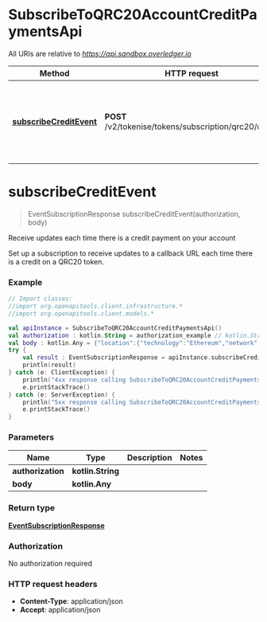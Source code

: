 # SubscribeToQRC20AccountCreditPaymentsApi

All URIs are relative to *https://api.sandbox.overledger.io*

Method | HTTP request | Description
------------- | ------------- | -------------
[**subscribeCreditEvent**](SubscribeToQRC20AccountCreditPaymentsApi.md#subscribeCreditEvent) | **POST** /v2/tokenise/tokens/subscription/qrc20/credit | Receive updates each time there is a credit payment on your account


<a name="subscribeCreditEvent"></a>
# **subscribeCreditEvent**
> EventSubscriptionResponse subscribeCreditEvent(authorization, body)

Receive updates each time there is a credit payment on your account

Set up a subscription to receive updates to a callback URL each time there is a credit on a QRC20 token.

### Example
```kotlin
// Import classes:
//import org.openapitools.client.infrastructure.*
//import org.openapitools.client.models.*

val apiInstance = SubscribeToQRC20AccountCreditPaymentsApi()
val authorization : kotlin.String = authorization_example // kotlin.String | 
val body : kotlin.Any = {"location":{"technology":"Ethereum","network":"Ethereum Goerli Testnet"},"callbackUrl":"https://eo2vmypzncjgeoi.m.pipedream.net","type":"Create Credit","requestDetails":{"tokenUnit":"QNTNS"}} // kotlin.Any | 
try {
    val result : EventSubscriptionResponse = apiInstance.subscribeCreditEvent(authorization, body)
    println(result)
} catch (e: ClientException) {
    println("4xx response calling SubscribeToQRC20AccountCreditPaymentsApi#subscribeCreditEvent")
    e.printStackTrace()
} catch (e: ServerException) {
    println("5xx response calling SubscribeToQRC20AccountCreditPaymentsApi#subscribeCreditEvent")
    e.printStackTrace()
}
```

### Parameters

Name | Type | Description  | Notes
------------- | ------------- | ------------- | -------------
 **authorization** | **kotlin.String**|  |
 **body** | **kotlin.Any**|  |

### Return type

[**EventSubscriptionResponse**](EventSubscriptionResponse.md)

### Authorization

No authorization required

### HTTP request headers

 - **Content-Type**: application/json
 - **Accept**: application/json


